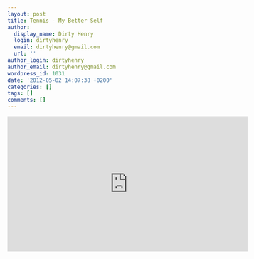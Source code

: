 ```yaml
---
layout: post
title: Tennis - My Better Self
author:
  display_name: Dirty Henry
  login: dirtyhenry
  email: dirtyhenry@gmail.com
  url: ''
author_login: dirtyhenry
author_email: dirtyhenry@gmail.com
wordpress_id: 1031
date: '2012-05-02 14:07:38 +0200'
categories: []
tags: []
comments: []
---
```

<iframe width="540" height="304" src="http://www.youtube.com/embed/gY5kKn24qvs" frameborder="0" allowfullscreen></iframe>
